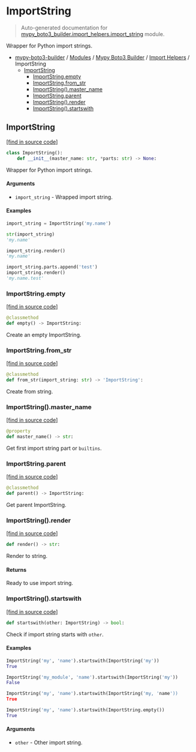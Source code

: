 # ImportString

> Auto-generated documentation for [mypy_boto3_builder.import_helpers.import_string](https://github.com/vemel/mypy_boto3_builder/blob/main/mypy_boto3_builder/import_helpers/import_string.py) module.

Wrapper for Python import strings.

- [mypy-boto3-builder](../../README.md#mypy_boto3_builder) / [Modules](../../MODULES.md#mypy-boto3-builder-modules) / [Mypy Boto3 Builder](../index.md#mypy-boto3-builder) / [Import Helpers](index.md#import-helpers) / ImportString
    - [ImportString](#importstring)
        - [ImportString.empty](#importstringempty)
        - [ImportString.from_str](#importstringfrom_str)
        - [ImportString().master_name](#importstringmaster_name)
        - [ImportString.parent](#importstringparent)
        - [ImportString().render](#importstringrender)
        - [ImportString().startswith](#importstringstartswith)

## ImportString

[[find in source code]](https://github.com/vemel/mypy_boto3_builder/blob/main/mypy_boto3_builder/import_helpers/import_string.py#L7)

```python
class ImportString():
    def __init__(master_name: str, *parts: str) -> None:
```

Wrapper for Python import strings.

#### Arguments

- `import_string` - Wrapped import string.

#### Examples

```python
import_string = ImportString('my.name')

str(import_string)
'my.name'

import_string.render()
'my.name'

import_string.parts.append('test')
import_string.render()
'my.name.test'
```

### ImportString.empty

[[find in source code]](https://github.com/vemel/mypy_boto3_builder/blob/main/mypy_boto3_builder/import_helpers/import_string.py#L44)

```python
@classmethod
def empty() -> ImportString:
```

Create an empty ImportString.

### ImportString.from_str

[[find in source code]](https://github.com/vemel/mypy_boto3_builder/blob/main/mypy_boto3_builder/import_helpers/import_string.py#L37)

```python
@classmethod
def from_str(import_string: str) -> 'ImportString':
```

Create from string.

### ImportString().master_name

[[find in source code]](https://github.com/vemel/mypy_boto3_builder/blob/main/mypy_boto3_builder/import_helpers/import_string.py#L123)

```python
@property
def master_name() -> str:
```

Get first import string part or `builtins`.

### ImportString.parent

[[find in source code]](https://github.com/vemel/mypy_boto3_builder/blob/main/mypy_boto3_builder/import_helpers/import_string.py#L53)

```python
@classmethod
def parent() -> ImportString:
```

Get parent ImportString.

### ImportString().render

[[find in source code]](https://github.com/vemel/mypy_boto3_builder/blob/main/mypy_boto3_builder/import_helpers/import_string.py#L114)

```python
def render() -> str:
```

Render to string.

#### Returns

Ready to use import string.

### ImportString().startswith

[[find in source code]](https://github.com/vemel/mypy_boto3_builder/blob/main/mypy_boto3_builder/import_helpers/import_string.py#L82)

```python
def startswith(other: ImportString) -> bool:
```

Check if import string starts with `other`.

#### Examples

```python
ImportString('my', 'name').startswith(ImportString('my'))
True

ImportString('my_module', 'name').startswith(ImportString('my'))
False

ImportString('my', 'name').startswith(ImportString('my, 'name'))
True

ImportString('my', 'name').startswith(ImportString.empty())
True
```

#### Arguments

- `other` - Other import string.
